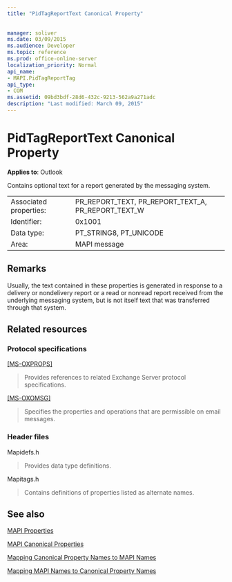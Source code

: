 ```yaml
---
title: "PidTagReportText Canonical Property"
 
 
manager: soliver
ms.date: 03/09/2015
ms.audience: Developer
ms.topic: reference
ms.prod: office-online-server
localization_priority: Normal
api_name:
- MAPI.PidTagReportTag
api_type:
- COM
ms.assetid: 09bd3bdf-28d6-432c-9213-562a9a271adc
description: "Last modified: March 09, 2015"
---
```


# PidTagReportText Canonical Property

  
  
**Applies to**: Outlook 
  
Contains optional text for a report generated by the messaging system.
  
|||
|:-----|:-----|
|Associated properties:  <br/> |PR_REPORT_TEXT, PR_REPORT_TEXT_A, PR_REPORT_TEXT_W  <br/> |
|Identifier:  <br/> |0x1001  <br/> |
|Data type:  <br/> |PT_STRING8, PT_UNICODE  <br/> |
|Area:  <br/> |MAPI message  <br/> |
   
## Remarks

Usually, the text contained in these properties is generated in response to a delivery or nondelivery report or a read or nonread report received from the underlying messaging system, but is not itself text that was transferred through that system. 
  
## Related resources

### Protocol specifications

[[MS-OXPROPS]](http://msdn.microsoft.com/library/f6ab1613-aefe-447d-a49c-18217230b148%28Office.15%29.aspx)
  
> Provides references to related Exchange Server protocol specifications.
    
[[MS-OXOMSG]](http://msdn.microsoft.com/library/daa9120f-f325-4afb-a738-28f91049ab3c%28Office.15%29.aspx)
  
> Specifies the properties and operations that are permissible on email messages.
    
### Header files

Mapidefs.h
  
> Provides data type definitions.
    
Mapitags.h
  
> Contains definitions of properties listed as alternate names.
    
## See also



[MAPI Properties](mapi-properties.md)
  
[MAPI Canonical Properties](mapi-canonical-properties.md)
  
[Mapping Canonical Property Names to MAPI Names](mapping-canonical-property-names-to-mapi-names.md)
  
[Mapping MAPI Names to Canonical Property Names](mapping-mapi-names-to-canonical-property-names.md)

